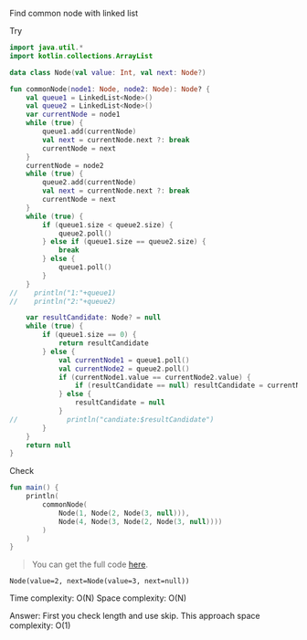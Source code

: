 Find common node with linked list

<!--- TEST_NAME CommonNodeTest -->

Try 

```kotlin
import java.util.*
import kotlin.collections.ArrayList

data class Node(val value: Int, val next: Node?)

fun commonNode(node1: Node, node2: Node): Node? {
    val queue1 = LinkedList<Node>()
    val queue2 = LinkedList<Node>()
    var currentNode = node1
    while (true) {
        queue1.add(currentNode)
        val next = currentNode.next ?: break
        currentNode = next
    }
    currentNode = node2
    while (true) {
        queue2.add(currentNode)
        val next = currentNode.next ?: break
        currentNode = next
    }
    while (true) {
        if (queue1.size < queue2.size) {
            queue2.poll()
        } else if (queue1.size == queue2.size) {
            break
        } else {
            queue1.poll()
        }
    }
//    println("1:"+queue1)
//    println("2:"+queue2)

    var resultCandidate: Node? = null
    while (true) {
        if (queue1.size == 0) {
            return resultCandidate
        } else {
            val currentNode1 = queue1.poll()
            val currentNode2 = queue2.poll()
            if (currentNode1.value == currentNode2.value) {
                if (resultCandidate == null) resultCandidate = currentNode1
            } else {
                resultCandidate = null
            }
//            println("candiate:$resultCandidate")
        }
    }
    return null
}

```                                            

Check

```kotlin
fun main() {
    println(
        commonNode(
            Node(1, Node(2, Node(3, null))),
            Node(4, Node(3, Node(2, Node(3, null))))
        )
    )
}
```

> You can get the full code [here](../src/test/kotlin/linkedlist/example-common-node-4-01.kt).

```text
Node(value=2, next=Node(value=3, next=null))
```

Time complexity: O(N)
Space complexity: O(N)

<!--- TEST -->


Answer: First you check length and use skip.
This approach space complexity: O(1)